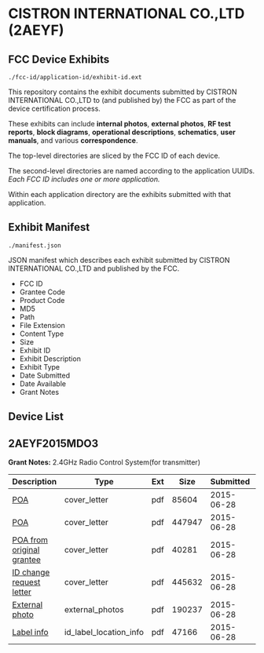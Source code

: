 # CISTRON INTERNATIONAL CO.,LTD (2AEYF)
## FCC Device Exhibits

```
./fcc-id/application-id/exhibit-id.ext
```

This repository contains the exhibit documents submitted by CISTRON INTERNATIONAL CO.,LTD to (and published by) the FCC as part of the device certification process.

These exhibits can include **internal photos**, **external photos**, **RF test reports**, **block diagrams**, **operational descriptions**, **schematics**, **user manuals**, and various **correspondence**.

The top-level directories are sliced by the FCC ID of each device.

The second-level directories are named according to the application UUIDs. *Each FCC ID includes one or more application.*

Within each application directory are the exhibits submitted with that application. 

## Exhibit Manifest

```
./manifest.json
```

JSON manifest which describes each exhibit submitted by CISTRON INTERNATIONAL CO.,LTD and published by the FCC.

- FCC ID
- Grantee Code
- Product Code
- MD5
- Path
- File Extension
- Content Type
- Size
- Exhibit ID
- Exhibit Description
- Exhibit Type
- Date Submitted
- Date Available
- Grant Notes

## Device List
## 2AEYF2015MDO3
**Grant Notes:** 2.4GHz Radio Control System(for transmitter)

| Description | Type | Ext | Size | Submitted | Available |
| ----------- | ---- | --- | ---- | --------- | --------- |
| [POA](2AEYF2015MDO3/cbcb7af60de049092d51c63fe94d08f1/2660131.pdf) | cover_letter | pdf | 85604 | 2015-06-28 | 2015-06-28 |
| [POA](2AEYF2015MDO3/cbcb7af60de049092d51c63fe94d08f1/2660132.pdf) | cover_letter | pdf | 447947 | 2015-06-28 | 2015-06-28 |
| [POA from original grantee](2AEYF2015MDO3/cbcb7af60de049092d51c63fe94d08f1/2660133.pdf) | cover_letter | pdf | 40281 | 2015-06-28 | 2015-06-28 |
| [ID change request letter](2AEYF2015MDO3/cbcb7af60de049092d51c63fe94d08f1/2660134.pdf) | cover_letter | pdf | 445632 | 2015-06-28 | 2015-06-28 |
| [External photo](2AEYF2015MDO3/cbcb7af60de049092d51c63fe94d08f1/2660135.pdf) | external_photos | pdf | 190237 | 2015-06-28 | 2015-06-28 |
| [Label info](2AEYF2015MDO3/cbcb7af60de049092d51c63fe94d08f1/2660136.pdf) | id_label_location_info | pdf | 47166 | 2015-06-28 | 2015-06-28 |

